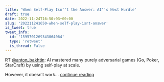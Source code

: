 ```yaml
---
title: 'When Self-Play Isn''t the Answer: AI''s Next Hurdle'
draft: true
date: 2022-11-24T16:50:03+00:00
slug: '202211241650-when-self-play-isnt-answer'
is_tweet: true
tweet_info:
  id: '1595701269343064064'
  type: 'retweet'
  is_thread: False
---
```




RT [@anton_bakhtin](https://x.com/anton_bakhtin): AI mastered many purely adversarial games (Go, Poker, StarCraft) by using self-play at scale.

However, it doesn’t work… [continue reading](https://x.com/sytelus/status/1595701269343064064)
